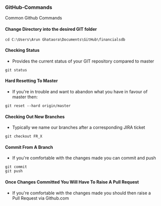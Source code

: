 ### GitHub-Commands
Common Github Commands

#### Change Directory into the desired GIT folder
```
cd C:\Users\Arun Ghataora\Documents\GitHub\financialsdb 
```

#### Checking Status
- Provides the current status of your GIT repository compared to master
```
git status
```

#### Hard Resetting To Master
- If you're in trouble and want to abandon what you have in favour of master then: 
```
git reset --hard origin/master
```

#### Checking Out New Branches
- Typically we name our branches after a corresponding JIRA ticket
```
git checkout FR_X
```

#### Commit From A Branch
- If you're comfortable with the changes made you can commit and push
```
git commit
git push
```

#### Once Changes Committed You Will Have To Raise A Pull Request
- If you're comfortable with the changes made you should then raise a Pull Request via Github.com
